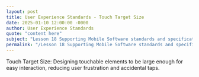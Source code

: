 ```yaml
---
layout: post
title: User Experience Standards - Touch Target Size
date: 2025-01-10 12:00:00 -0000
author: User Experience Standards
quote: "content here"
subject: "Lesson 18 Supporting Mobile Software standards and specifications"
permalink: "/Lesson 18 Supporting Mobile Software standards and specifications/User Experience Standards/User Experience Standards - Touch Target Size"
---
```


Touch Target Size: Designing touchable elements to be large enough for easy interaction, reducing user frustration and accidental taps.
